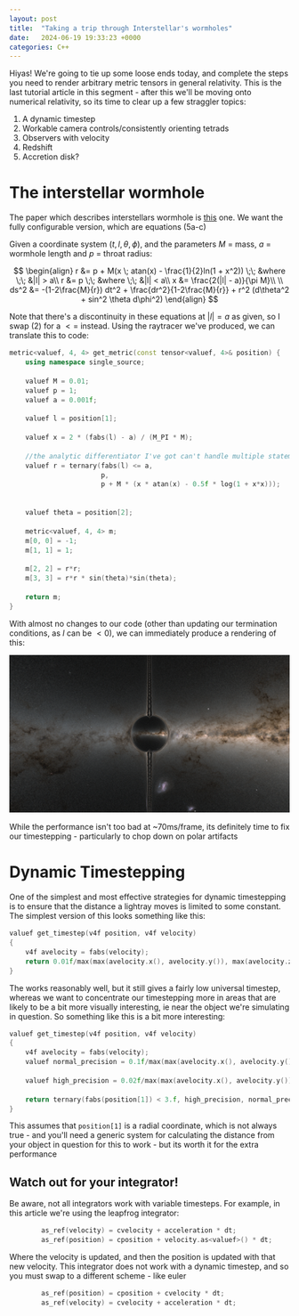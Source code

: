 ```yaml
---
layout: post
title:  "Taking a trip through Interstellar's wormholes"
date:   2024-06-19 19:33:23 +0000
categories: C++
---
```


Hiyas! We're going to tie up some loose ends today, and complete the steps you need to render arbitrary metric tensors in general relativity. This is the last tutorial article in this segment - after this we'll be moving onto numerical relativity, so its time to clear up a few straggler topics:

1. A dynamic timestep
2. Workable camera controls/consistently orienting tetrads
3. Observers with velocity
4. Redshift
5. Accretion disk?

# The interstellar wormhole

The paper which describes interstellars wormhole is [this](https://arxiv.org/pdf/1502.03809) one. We want the fully configurable version, which are equations (5a-c)

Given a coordinate system $(t, l, \theta, \phi)$, and the parameters $M$ = mass, $a$ = wormhole length and $p$ = throat radius:

$$
\begin{align}
r &= p + M(x \; atan(x) - \frac{1}{2}ln(1 + x^2)) \;\; &where \;\; &|l| > a\\
r &= p \;\; &where \;\; &|l| < a\\
x &= \frac{2(|l| - a)}{\pi M}\\
\\
ds^2 &= -(1-2\frac{M}{r}) dt^2 + \frac{dr^2}{1-2\frac{M}{r}} + r^2 (d\theta^2 + sin^2 \theta d\phi^2)
\end{align}
$$

Note that there's a discontinuity in these equations at $|l|=a$ as given, so I swap (2) for a $<=$ instead. Using the raytracer we've produced, we can translate this to code:

```c++
metric<valuef, 4, 4> get_metric(const tensor<valuef, 4>& position) {
    using namespace single_source;

    valuef M = 0.01;
    valuef p = 1;
    valuef a = 0.001f;

    valuef l = position[1];

    valuef x = 2 * (fabs(l) - a) / (M_PI * M);

    //the analytic differentiator I've got can't handle multiple statements, so this becomes a ternary
    valuef r = ternary(fabs(l) <= a,
                       p,
                       p + M * (x * atan(x) - 0.5f * log(1 + x*x)));


    valuef theta = position[2];

    metric<valuef, 4, 4> m;
    m[0, 0] = -1;
    m[1, 1] = 1;

    m[2, 2] = r*r;
    m[3, 3] = r*r * sin(theta)*sin(theta);

    return m;
}
```

With almost no changes to our code (other than updating our termination conditions, as $l$ can be $< 0$), we can immediately produce a rendering of this:

![wormhole](/assets/wormhole_1.png)

While the performance isn't too bad at ~70ms/frame, its definitely time to fix our timestepping - particularly to chop down on polar artifacts

# Dynamic Timestepping

One of the simplest and most effective strategies for dynamic timestepping is to ensure that the distance a lightray moves is limited to some constant. The simplest version of this looks something like this:

```c++
valuef get_timestep(v4f position, v4f velocity)
{
    v4f avelocity = fabs(velocity);
    return 0.01f/max(max(avelocity.x(), avelocity.y()), max(avelocity.z(), avelocity.w()));
}
```

The works reasonably well, but it still gives a fairly low universal timestep, whereas we want to concentrate our timestepping more in areas that are likely to be a bit more visually interesting, ie near the object we're simulating in question. So something like this is a bit more interesting:

```c++
valuef get_timestep(v4f position, v4f velocity)
{
    v4f avelocity = fabs(velocity);
    valuef normal_precision = 0.1f/max(max(avelocity.x(), avelocity.y()), max(avelocity.z(), avelocity.w()));

    valuef high_precision = 0.02f/max(max(avelocity.x(), avelocity.y()), max(avelocity.z(), avelocity.w()));

    return ternary(fabs(position[1]) < 3.f, high_precision, normal_precision);
}
```

This assumes that `position[1]` is a radial coordinate, which is not always true - and you'll need a generic system for calculating the distance from your object in question for this to work - but its worth it for the extra performance

## Watch out for your integrator!

Be aware, not all integrators work with variable timesteps. For example, in this article we're using the leapfrog integrator:

```c++
        as_ref(velocity) = cvelocity + acceleration * dt;
        as_ref(position) = cposition + velocity.as<valuef>() * dt;
```

Where the velocity is updated, and then the position is updated with that new velocity. This integrator does not work with a dynamic timestep, and so you must swap to a different scheme - like euler

```c++
        as_ref(position) = cposition + cvelocity * dt;
        as_ref(velocity) = cvelocity + acceleration * dt;
```